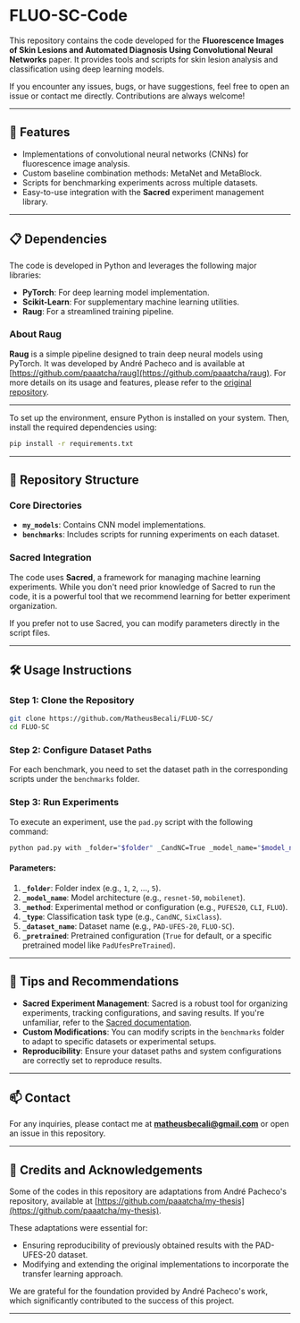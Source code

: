 # FLUO-SC-Code

This repository contains the code developed for the **Fluorescence Images of Skin Lesions and Automated Diagnosis Using Convolutional Neural Networks** paper. It provides tools and scripts for skin lesion analysis and classification using deep learning models.

If you encounter any issues, bugs, or have suggestions, feel free to open an issue or contact me directly. Contributions are always welcome!

---

## 🚀 Features

- Implementations of convolutional neural networks (CNNs) for fluorescence image analysis.
- Custom baseline combination methods: MetaNet and MetaBlock.
- Scripts for benchmarking experiments across multiple datasets.
- Easy-to-use integration with the **Sacred** experiment management library.

---

## 📋 Dependencies

The code is developed in Python and leverages the following major libraries:

- **PyTorch**: For deep learning model implementation.
- **Scikit-Learn**: For supplementary machine learning utilities.
- **Raug**: For a streamlined training pipeline.

### About Raug

**Raug** is a simple pipeline designed to train deep neural models using PyTorch. It was developed by André Pacheco and is available at [https://github.com/paaatcha/raug](https://github.com/paaatcha/raug). For more details on its usage and features, please refer to the [original repository](https://github.com/paaatcha/raug).

---

To set up the environment, ensure Python is installed on your system. Then, install the required dependencies using:

```bash
pip install -r requirements.txt
```

---

## 📂 Repository Structure

### Core Directories

- **`my_models`**: Contains CNN model implementations.
- **`benchmarks`**: Includes scripts for running experiments on each dataset.

### Sacred Integration

The code uses **Sacred**, a framework for managing machine learning experiments. While you don't need prior knowledge of Sacred to run the code, it is a powerful tool that we recommend learning for better experiment organization.

If you prefer not to use Sacred, you can modify parameters directly in the script files.

---

## 🛠 Usage Instructions

### Step 1: Clone the Repository

```bash
git clone https://github.com/MatheusBecali/FLUO-SC/
cd FLUO-SC
```

### Step 2: Configure Dataset Paths

For each benchmark, you need to set the dataset path in the corresponding scripts under the `benchmarks` folder.

### Step 3: Run Experiments

To execute an experiment, use the `pad.py` script with the following command:

```bash
python pad.py with _folder="$folder" _CandNC=True _model_name="$model_name" _method="$method" _type="$types" _dataset_name="$dataset_name" _pretrained="$pretrained"
```

#### Parameters:
1. **`_folder`**: Folder index (e.g., `1`, `2`, ..., `5`).
2. **`_model_name`**: Model architecture (e.g., `resnet-50`, `mobilenet`).
3. **`_method`**: Experimental method or configuration (e.g., `PUFES20`, `CLI`, `FLUO`).
4. **`_type`**: Classification task type (e.g., `CandNC`, `SixClass`).
5. **`_dataset_name`**: Dataset name (e.g., `PAD-UFES-20`, `FLUO-SC`).
6. **`_pretrained`**: Pretrained configuration (`True` for default, or a specific pretrained model like `PadUfesPreTrained`).

---

## 🧩 Tips and Recommendations

- **Sacred Experiment Management**: Sacred is a robust tool for organizing experiments, tracking configurations, and saving results. If you're unfamiliar, refer to the [Sacred documentation](https://sacred.readthedocs.io/en/stable/).
- **Custom Modifications**: You can modify scripts in the `benchmarks` folder to adapt to specific datasets or experimental setups.
- **Reproducibility**: Ensure your dataset paths and system configurations are correctly set to reproduce results.

---

## 📫 Contact

For any inquiries, please contact me at **matheusbecali@gmail.com** or open an issue in this repository.

---

## 📝 Credits and Acknowledgements

Some of the codes in this repository are adaptations from André Pacheco's repository, available at [https://github.com/paaatcha/my-thesis](https://github.com/paaatcha/my-thesis). 

These adaptations were essential for:
- Ensuring reproducibility of previously obtained results with the PAD-UFES-20 dataset.
- Modifying and extending the original implementations to incorporate the transfer learning approach.

We are grateful for the foundation provided by André Pacheco's work, which significantly contributed to the success of this project.

--- 

